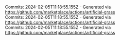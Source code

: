 Commits: 2024-02-05T11:18:55.155Z - Generated via https://github.com/marketplace/actions/artificial-grass
<br>
Commits: 2024-02-05T11:18:55.155Z - Generated via https://github.com/marketplace/actions/artificial-grass
<br>
Commits: 2024-02-05T11:18:55.155Z - Generated via https://github.com/marketplace/actions/artificial-grass
<br>
